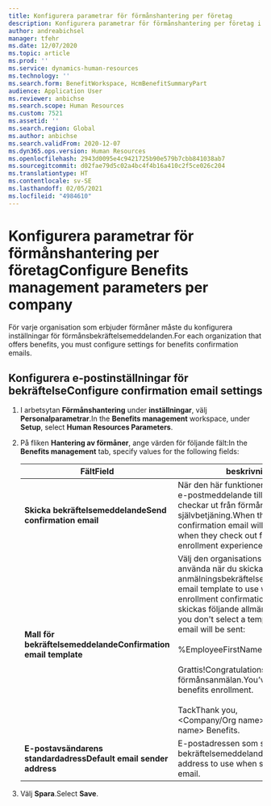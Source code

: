 ```yaml
---
title: Konfigurera parametrar för förmånshantering per företag
description: Konfigurera parametrar för förmånshantering per företag i Microsoft Dynamics 365 Human Resources.
author: andreabichsel
manager: tfehr
ms.date: 12/07/2020
ms.topic: article
ms.prod: ''
ms.service: dynamics-human-resources
ms.technology: ''
ms.search.form: BenefitWorkspace, HcmBenefitSummaryPart
audience: Application User
ms.reviewer: anbichse
ms.search.scope: Human Resources
ms.custom: 7521
ms.assetid: ''
ms.search.region: Global
ms.author: anbichse
ms.search.validFrom: 2020-12-07
ms.dyn365.ops.version: Human Resources
ms.openlocfilehash: 2943d0095e4c9421725b90e579b7cbb841038ab7
ms.sourcegitcommit: d02fae79d5c02a4bc4f4b16a410c2f5ce026c204
ms.translationtype: HT
ms.contentlocale: sv-SE
ms.lasthandoff: 02/05/2021
ms.locfileid: "4984610"
---
```

# <a name="configure-benefits-management-parameters-per-company"></a><span data-ttu-id="ee7ba-103">Konfigurera parametrar för förmånshantering per företag</span><span class="sxs-lookup"><span data-stu-id="ee7ba-103">Configure Benefits management parameters per company</span></span>

<span data-ttu-id="ee7ba-104">För varje organisation som erbjuder förmåner måste du konfigurera inställningar för förmånsbekräftelsemeddelanden.</span><span class="sxs-lookup"><span data-stu-id="ee7ba-104">For each organization that offers benefits, you must configure settings for benefits confirmation emails.</span></span>

## <a name="configure-confirmation-email-settings"></a><span data-ttu-id="ee7ba-105">Konfigurera e-postinställningar för bekräftelse</span><span class="sxs-lookup"><span data-stu-id="ee7ba-105">Configure confirmation email settings</span></span>

1. <span data-ttu-id="ee7ba-106">I arbetsytan **Förmånshantering** under **inställningar**, välj **Personalparametrar**.</span><span class="sxs-lookup"><span data-stu-id="ee7ba-106">In the **Benefits management** workspace, under **Setup**, select **Human Resources Parameters**.</span></span>

2. <span data-ttu-id="ee7ba-107">På fliken **Hantering av förmåner**, ange värden för följande fält:</span><span class="sxs-lookup"><span data-stu-id="ee7ba-107">In the **Benefits management** tab, specify values for the following fields:</span></span> 

   | <span data-ttu-id="ee7ba-108">Fält</span><span class="sxs-lookup"><span data-stu-id="ee7ba-108">Field</span></span> | <span data-ttu-id="ee7ba-109">beskrivning</span><span class="sxs-lookup"><span data-stu-id="ee7ba-109">Description</span></span> |
   | --- | --- |
   | <span data-ttu-id="ee7ba-110">**Skicka bekräftelsemeddelande**</span><span class="sxs-lookup"><span data-stu-id="ee7ba-110">**Send confirmation email**</span></span> | <span data-ttu-id="ee7ba-111">När den här funktionen är aktiverad skickas ett e-postmeddelande till medarbetarna när de checkar ut från förmånsanmälan i medarbetarnas självbetjäning.</span><span class="sxs-lookup"><span data-stu-id="ee7ba-111">When this feature is on, a confirmation email will be sent to employees when they check out from the benefits enrollment experience in Employee self-service.</span></span> |
   | <span data-ttu-id="ee7ba-112">**Mall för bekräftelsemeddelande**</span><span class="sxs-lookup"><span data-stu-id="ee7ba-112">**Confirmation email template**</span></span> | <span data-ttu-id="ee7ba-113">Välj den organisations-e-postmall som du vill använda när du skickar anmälningsbekräftelsen.</span><span class="sxs-lookup"><span data-stu-id="ee7ba-113">Select the organization email template to use when sending the enrollment confirmation.</span></span> <span data-ttu-id="ee7ba-114">Om du inte väljer en mall skickas följande allmänna e-postmeddelande:</span><span class="sxs-lookup"><span data-stu-id="ee7ba-114">If you don't select a template, the following generic email will be sent:</span></span><br><br><span data-ttu-id="ee7ba-115">%EmployeeFirstName%,</span><span class="sxs-lookup"><span data-stu-id="ee7ba-115">%EmployeeFirstName%,</span></span><br><br><span data-ttu-id="ee7ba-116">Grattis!</span><span class="sxs-lookup"><span data-stu-id="ee7ba-116">Congratulations!</span></span> <span data-ttu-id="ee7ba-117">Du har slutfört en förmånsanmälan.</span><span class="sxs-lookup"><span data-stu-id="ee7ba-117">You’ve successfully completed benefits enrollment.</span></span><br><br><span data-ttu-id="ee7ba-118">Tack</span><span class="sxs-lookup"><span data-stu-id="ee7ba-118">Thank you,</span></span><br><span data-ttu-id="ee7ba-119"><Company/Org name> förmåner.</span><span class="sxs-lookup"><span data-stu-id="ee7ba-119"><Company/Org name> Benefits.</span></span> |
   | <span data-ttu-id="ee7ba-120">**E-postavsändarens standardadress**</span><span class="sxs-lookup"><span data-stu-id="ee7ba-120">**Default email sender address**</span></span> | <span data-ttu-id="ee7ba-121">E-postadressen som ska användas när bekräftelsemeddelandet skickas.</span><span class="sxs-lookup"><span data-stu-id="ee7ba-121">The email address to use when sending the confirmation email.</span></span> |

3. <span data-ttu-id="ee7ba-122">Välj **Spara**.</span><span class="sxs-lookup"><span data-stu-id="ee7ba-122">Select **Save**.</span></span>